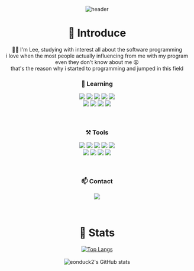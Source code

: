<div align="center">


![header](https://capsule-render.vercel.app/api?type=rounded&color=gradient&text=%20HELLO&nbsp;!%20&height=300&fontSize=100&textBg=true)

# 👦 Introduce
🙌🏻 I'm Lee, 
studying with interest all about the software programming
<br/>
i love when the most people actually influencing from me with my program
<br/>
even they don't know about me 😩
<br/>
that's the reason why i started to programming and jumped in this field

### 🌻 Learning 
<img src="https://img.shields.io/badge/HTML5-E34F26?style=plastic&logo=HTML5&logoColor=white">
<img src="https://img.shields.io/badge/CSS3-1572B6?style=plastic&logo=CSS3&logoColor=white">
<img src="https://img.shields.io/badge/JavaScript-F7DF1E?style=plastic&logo=javascript&logoColor=white">
<img src="https://img.shields.io/badge/jQuery-0769AD?style=plastic&logo=jQuery&logoColor=white"/>
<img src="https://img.shields.io/badge/SASS-CC6699?style=plastic&logo=SASS&logoColor=white">
<br/>
<img src="https://img.shields.io/badge/Java-007396?style=plastic&logo=OpenJDK&logoColor=white"/>
<img src="https://img.shields.io/badge/Spring-6DB33F?style=plastic&logo=Spring&logoColor=white"/>
<img src="https://img.shields.io/badge/Bootstrap-7952B3?style=plastic&logo=Bootstrap&logoColor=white"/>
<img src="https://img.shields.io/badge/ApacheTomcat-FA320A?style=plastic&logo=ApacheTomcat&logoColor=white"/>
<br/>
<br/>
<br/>

### ⚒️ Tools
<img src="https://img.shields.io/badge/VisualStudioCode-007ACC?style=plastic&logo=VisualStudioCode&logoColor=white">
<img src="https://img.shields.io/badge/Eclipse-2C2255?style=plastic&logo=EclipseIDE&logoColor=white">
<img src="https://img.shields.io/badge/Figma-F24E1E?style=plastic&logo=Figma&logoColor=white">
<img src="https://img.shields.io/badge/GitHub-181717?style=plastic&logo=GitHub&logoColor=white">
<img src="https://img.shields.io/badge/Notion-000000?style=plastic&logo=Notion&logoColor=white">
<br/>
<img src="https://img.shields.io/badge/MySQL-4479A1?style=plastic&logo=MySQL&logoColor=white"/>
<img src="https://img.shields.io/badge/OracleDB-F80000?style=plastic&logo=Oracle&logoColor=white">
<img src="https://img.shields.io/badge/MariaDB-003545?style=plastic&logo=MariaDB&logoColor=white"/>
<img src="https://img.shields.io/badge/HeidiSQL-30B980?style=plastic&logo=SaltProject&logoColor=white"/>
<br/>
<br/>
<br/>

### 📫 Contact
<img src="https://img.shields.io/badge/whdtnxd@gmail.com-EA4335?style=plastic&logo=Gmail&logoColor=white"/>

<br/>
<br/>
<br/>

# 👵 Stats
[![Top Langs](https://github-readme-stats.vercel.app/api/top-langs/?username=eonduck2&layout=compact&theme=neon)](https://github.com/eonduck2/github-readme-stats)
<br/>
<br/>
![eonduck2's GitHub stats](https://github-readme-stats.vercel.app/api?username=eonduck2&show_icons=true&theme=neon)



</div>
